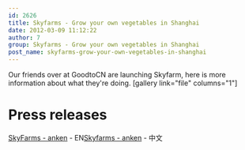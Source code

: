 ```yaml
---
id: 2626
title: Skyfarms - Grow your own vegetables in Shanghai
date: 2012-03-09 11:12:22
author: 7
group: Skyfarms - Grow your own vegetables in Shanghai
post_name: skyfarms-grow-your-own-vegetables-in-shanghai
---
```


Our friends over at GoodtoCN are launching Skyfarm, here is more information about what they're doing. [gallery link="file" columns="1"]

# Press releases

[SkyFarms - anken](http://xinchejian.com/2012/03/09/skyfarms-grow-your-own-vegetables-in-shanghai/skyfarms-anken-release060312/) - EN[Skyfarms - anken](http://xinchejian.com/2012/03/09/skyfarms-grow-your-own-vegetables-in-shanghai/skyfarms-anken-060312-cn/) - 中文